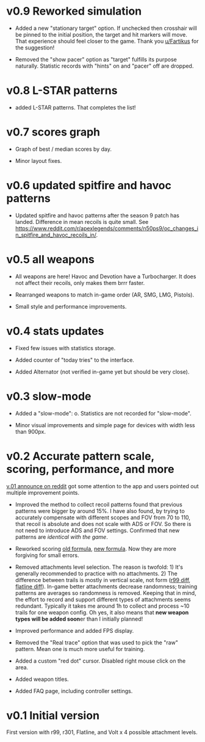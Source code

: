 # v0.9 Reworked simulation

- Added a new "stationary target" option. If unchecked then crosshair will be pinned to the initial position, the target and hit markers will move. That experience should feel closer to the game. Thank you [u/Fartikus](https://www.reddit.com/user/Fartikus) for the suggestion!

- Removed the "show pacer" option as "target" fulfills its purpose naturally. Statistic records with "hints" on and "pacer" off are dropped.

# v0.8 L-STAR patterns

- added L-STAR patterns. That completes the list!

# v0.7 scores graph

- Graph of best / median scores by day.

- Minor layout fixes.

# v0.6 updated spitfire and havoc patterns

- Updated spitfire and havoc patterns after the season 9 patch has landed. Difference in mean recoils is quite small. See https://www.reddit.com/r/apexlegends/comments/n50ps9/oc_changes_in_spitfire_and_havoc_recoils_in/.

# v0.5 all weapons

- All weapons are here! Havoc and Devotion have a Turbocharger. It does not affect their recoils, only makes them brrr faster.

- Rearranged weapons to match in-game order (AR, SMG, LMG, Pistols).

- Small style and performance improvements.

# v0.4 stats updates

- Fixed few issues with statistics storage.

- Added counter of "today tries" to the interface.

- Added Alternator (not verified in-game yet but should be very close).

# v0.3 slow-mode

- Added a "slow-mode": o. Statistics are not recorded for "slow-mode".

- Minor visual improvements and simple page for devices with width less than 900px.

# v0.2 Accurate pattern scale, scoring, performance, and more

[v.01 announce on reddit](https://www.reddit.com/r/apexlegends/comments/mosk0l/i_have_created_an_app_to_practice_recoils) got some attention to the app and users pointed out multiple improvement points.

- Improved the method to collect recoil patterns found that previous patterns were bigger by around 15%. I have also found, by trying to accurately compensate with different scopes and FOV from 70 to 110, that recoil is absolute and does not scale with ADS or FOV. So there is not need to introduce ADS and FOV settings. Confirmed that new patterns are *identical with the game*.

- Reworked scoring [old formula](https://www.desmos.com/calculator/ptb2ipcscr), [new formula](https://www.desmos.com/calculator/j7vjbzvuly). Now they are more forgiving for small errors.

- Removed attachments level selection. The reason is twofold: 1) It's generally recommended to practice with no attachments. 2) The difference between trails is mostly in vertical scale, not form ([r99 diff](./res/r99_diff.png), [flatline diff](./res/faltline_diff.png)). In-game better attachments decrease randomness; training patterns are averages so randomness is removed. Keeping that in mind, the effort to record and support different types of attachments seems redundant. Typically it takes me around 1h to collect and process ~10 trails for one weapon config. Oh yes, it also means that **new weapon types will be added soon**er than I initially planned!

- Improved performance and added FPS display.

- Removed the "Real trace" option that was used to pick the "raw" pattern. Mean one is much more useful for training.

- Added a custom "red dot" cursor. Disabled right mouse click on the area.

- Added weapon titles.

- Added FAQ page, including controller settings.

# v0.1 Initial version

First version with r99, r301, Flatline, and Volt x 4 possible attachment levels.